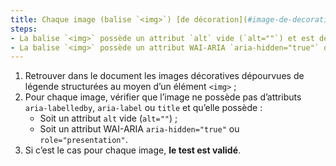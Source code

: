 ```yaml
---
title: Chaque image (balise `<img>`) [de décoration](#image-de-decoration), sans [légende](#legende-d-image), vérifie-t-elle une de ces conditions ?
steps:
- La balise `<img>` possède un attribut `alt` vide (`alt=""`) et est dépourvue de tout autre attribut permettant de fournir une [alternative textuelle](#alternative-textuelle-image) ;
- La balise `<img>` possède un attribut WAI-ARIA `aria-hidden="true"` ou `role="presentation"`.
---
```


1. Retrouver dans le document les images décoratives dépourvues de légende structurées au moyen d’un élément `<img>` ;
2. Pour chaque image, vérifier que l’image ne possède pas d’attributs `aria-labelledby`, `aria-label` ou `title` et qu’elle possède :
    * Soit un attribut `alt` vide (`alt=""`) ;
    * Soit un attribut WAI-ARIA `aria-hidden="true"` ou `role="presentation"`.
3. Si c’est le cas pour chaque image, **le test est validé**.
